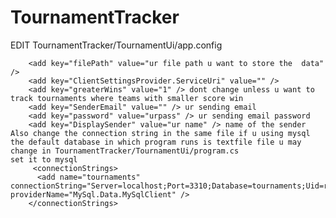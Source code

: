 # TournamentTracker


EDIT TournamentTracker/TournamentUi/app.config  



        <add key="filePath" value="ur file path u want to store the  data" />
        <add key="ClientSettingsProvider.ServiceUri" value="" />
        <add key="greaterWins" value="1" /> dont change unless u want to track tournaments where teams with smaller score win
        <add key="SenderEmail" value="" /> ur sending email
        <add key="password" value="urpass" /> ur sending email password
        <add key="DisplaySender" value="ur name" /> name of the sender 
    Also change the connection string in the same file if u using mysql 
    the default database in which program runs is textfile file u may change in TournamentTracker/TournamentUi/program.cs
    set it to mysql 
         <connectionStrings>
          <add name="tournaments" connectionString="Server=localhost;Port=3310;Database=tournaments;Uid=root;Pwd=1234567890;" providerName="MySql.Data.MySqlClient" />
        </connectionStrings>
      


